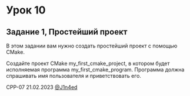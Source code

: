 # Урок 10
## Задание 1, Простейший проект

В этом задании вам нужно создать простейший проект с помощью CMake.

Создайте проект CMake my_first_cmake_project, в котором будет исполняемая программа 
my_first_cmake_program. Программа должна спрашивать имя пользователя и приветствовать его.

CPP-07
21.02.2023
[@J1n4ed](https://github.com/J1n4ed)